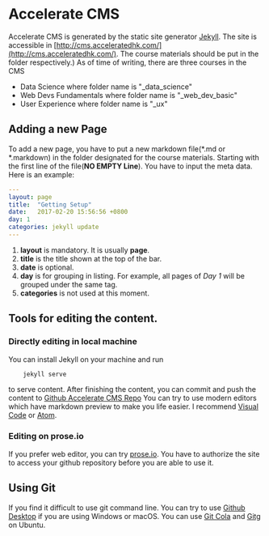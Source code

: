# Accelerate CMS
Accelerate CMS is generated by the static site generator [Jekyll](https://jekyllrb.com/).
The site is accessible in [http://cms.acceleratedhk.com/](http://cms.acceleratedhk.com/).
The course materials should be put in the folder respectively.)
As of time of writing, there are three courses in the CMS
* Data Science where folder name is "_data_science"
* Web Devs Fundamentals where folder name is "_web_dev_basic"
* User Experience where folder name is "_ux"

## Adding a new Page

To add a new page, you have to put a new markdown file(*.md or *.markdown) in the folder 
designated for the course materials. Starting with the first line of the file(**NO EMPTY Line**).
You have to input the meta data. Here is an example:

```yaml
---
layout: page
title:  "Getting Setup"
date:   2017-02-20 15:56:56 +0800
day: 1
categories: jekyll update
---
```
1. **layout** is mandatory. It is usually **page**.
2. **title** is the title shown at the top of the bar.
3. **date** is optional. 
4. **day**  is for grouping in listing. For example, all pages of *Day 1* will be grouped under the same tag.
5. **categories** is not used at this moment.


## Tools for editing the content.
### Directly editing in local machine
You can install Jekyll on your machine and run 
```bash
    jekyll serve
```
to serve content. After finishing the content, you can commit and push the content to [Github Accelerate CMS Repo](https://github.com/acceleratedhk/accelerate-cms)
You can try to use modern editors which have markdown preview to make you life easier.
I recommend [Visual Code](https://code.visualstudio.com/) or [Atom](https://atom.io/).
### Editing on prose.io
If you prefer web editor, you can try [prose.io](http://prose.io). You have to authorize the site to access your github repository before you are able to use it.

## Using Git
If you find it difficult to use git command line. You can try to use [Github Desktop](https://desktop.github.com/) if you are using Windows or macOS. 
You can use [Git Cola](http://git-cola.github.io/) and [Gitg](https://wiki.gnome.org/Apps/Gitg) on Ubuntu.

